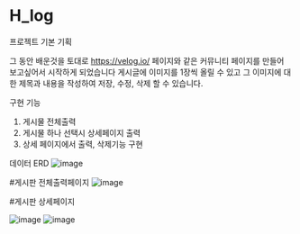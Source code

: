 # H_log

프로젝트 기본 기획

그 동안 배운것을 토대로 https://velog.io/ 페이지와 같은 커뮤니티 페이지를 만들어 보고싶어서 시작하게 되었습니다
게시글에 이미지를 1장씩 올릴 수 있고 그 이미지에 대한 제목과 내용을 작성하여 저장, 수정, 삭제 할 수 있습니다.




구현 기능 
1. 게시물 전체출력
2. 게시물 하나 선택시 상세페이지 출력
3. 상세 페이지에서 출력, 삭제기능 구현


데이터 ERD
![image](https://user-images.githubusercontent.com/112999677/209281110-226b6380-f967-4299-b096-5e06d76b5f24.png)




#게시판 전체출력페이지
![image](https://user-images.githubusercontent.com/112999677/209294429-db097c39-7a58-4b58-bb50-e0eb6214b448.png)


#게시판 상세페이지

![image](https://user-images.githubusercontent.com/112999677/209294699-4cb34c24-842f-431c-ab97-cbb2698eb581.png)
![image](https://user-images.githubusercontent.com/112999677/209294756-77622b46-9671-4570-9b25-6a30db88e4d1.png)
